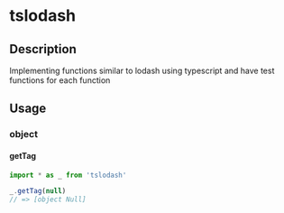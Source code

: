 # tslodash

## Description

Implementing functions similar to lodash using typescript and have test functions for each function

## Usage

### object

#### getTag

```ts
import * as _ from 'tslodash'

_.getTag(null)
// => [object Null]

